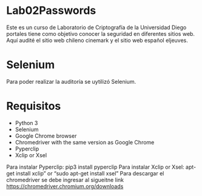 # Lab02Passwords
Este es un curso de Laboratorio de Criptografía de la Universidad Diego portales tiene como objetivo conocer la seguridad en diferentes sitios web. Aquí audité el sitio web chileno cinemark y el sitio web español eljeuves.

# Selenium
Para poder realizar la auditoría se uytilizó Selenium.

# Requisitos
- Python 3
- Selenium
- Google Chrome browser
- Chromedriver with the same version as Google Chrome
- Pyperclip
- Xclip or Xsel

Para instalar Pyperclip: pip3 install pyperclip
Para instalar Xclip or Xsel: apt-get install xclip” or “sudo apt-get install xsel”
Para descargar el chromedriver se debe ingresar al sigueitne link https://chromedriver.chromium.org/downloads
